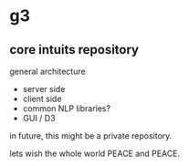 # g3
core intuits repository
-----------------------

general architecture
+ server side
+ client side
+ common NLP libraries?
+ GUI / D3


in future, this might be a private repository.

lets wish the whole world PEACE and PEACE.

